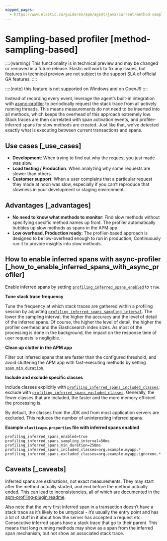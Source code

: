 ```yaml
---
mapped_pages:
  - https://www.elastic.co/guide/en/apm/agent/java/current/method-sampling-based.html
---
```


# Sampling-based profiler [method-sampling-based]

::::{warning}
This functionality is in technical preview and may be changed or removed in a future release. Elastic will work to fix any issues, but features in technical preview are not subject to the support SLA of official GA features.
::::


::::{note}
this feature is not supported on Windows and on OpenJ9
::::


Instead of recording every event, leverage the agent’s built-in integration with [async-profiler](https://github.com/jvm-profiling-tools/async-profiler) to periodically request the stack trace from all actively running threads. This means measurements do not need to be inserted into all methods, which keeps the overhead of this approach extremely low. Stack traces are then correlated with span activation events, and profiler-inferred spans for slow methods are created. Just like that, we’ve detected exactly what is executing between current transactions and spans.


## Use cases [_use_cases]

* **Development**: When trying to find out why the request you just made was slow.
* **Load testing / Production**: When analyzing why some requests are slower than others.
* **Customer support**: When a user complains that a particular request they made at noon was slow, especially if you can’t reproduce that slowness in your development or staging environment.


## Advantages [_advantages]

* **No need to know what methods to monitor**: Find slow methods without specifying specific method names up front. The profiler automatically bubbles up slow methods as spans in the APM app.
* **Low overhead. Production ready**: The profiler-based approach is designed to be low-overhead enough to run in production; Continuously run it to provide insights into slow methods.


## How to enable inferred spans with async-profiler [_how_to_enable_inferred_spans_with_async_profiler]

Enable inferred spans by setting [`profiling_inferred_spans_enabled`](/reference/config-profiling.md#config-profiling-inferred-spans-enabled) to `true`.

**Tune stack trace frequency**

Tune the frequency at which stack traces are gathered within a profiling session by adjusting [`profiling_inferred_spans_sampling_interval`](/reference/config-profiling.md#config-profiling-inferred-spans-sampling-interval). The lower the sampling interval, the higher the accuracy and the level of detail of the inferred spans. Of course, the higher the level of detail, the higher the profiler overhead and the Elasticsearch index sizes. As most of the processing is done in the background, the impact on the response time of user requests is negligible.

**Clean up clutter in the APM app**

Filter out inferred spans that are faster than the configured threshold, and avoid cluttering the APM app with fast-executing methods by setting [`span_min_duration`](/reference/config-core.md#config-span-min-duration).

**Include and exclude specific classes**

Include classes explicitly with [`profiling_inferred_spans_included_classes`](/reference/config-profiling.md#config-profiling-inferred-spans-included-classes); exclude with [`profiling_inferred_spans_excluded_classes`](/reference/config-profiling.md#config-profiling-inferred-spans-excluded-classes). Generally, the fewer classes that are included, the faster and the more memory efficient the processing is.

By default, the classes from the JDK and from most application servers are excluded. This reduces the number of uninteresting inferred spans.

**Example `elasticapm.properties` file with inferred spans enabled**

```properties
profiling_inferred_spans_enabled=true
profiling_inferred_spans_sampling_interval=50ms
profiling_inferred_spans_min_duration=250ms
profiling_inferred_spans_included_classes=org.example.myapp.*
profiling_inferred_spans_excluded_classes=org.example.myapp.ignoreme.*
```


## Caveats [_caveats]

Inferred spans are estimations, not exact measurements. They may start after the method actually started, and end before the method actually ended. This can lead to inconsistencies, all of which are documented in the [apm-profiling-plugin readme](https://github.com/elastic/apm-agent-java/tree/main/apm-agent-plugins/apm-profiling-plugin).

Also note that the very first inferred span in a transaction doesn’t have a stack trace as it’s likely to be untypical - it’s usually the entry point and has a lot of stuff in it about how the server has accepted a request etc. Consecutive inferred spans have a stack trace that go to their parent. This means that long running methods may show as a span from the inferred span mechanism, but not show an associated stack trace.
